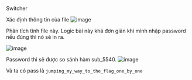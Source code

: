 Switcher

Xác định thông tin của file 
 ![image](https://github.com/LDV-SpaceK/angstromCTF2024/assets/138242812/a887ca7d-63c5-496e-867d-adf6ea255fda)


Phân tích tĩnh file này. Logic bài này khá đơn giản khi mình nhập password nếu đúng thì nó sẽ in ra. 
 
![image](https://github.com/LDV-SpaceK/angstromCTF2024/assets/138242812/6e21b086-51d3-4571-8732-fae8d56a6ecc)

Password thì sẽ được so sánh hàm sub_5540.
 ![image](https://github.com/LDV-SpaceK/angstromCTF2024/assets/138242812/1b2720f9-033f-4c73-9744-d26b5608b589)

Và ta có pass là `jumping_my_way_to_the_flag_one_by_one`

